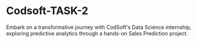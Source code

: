 # Codsoft-TASK-2
Embark on a transformative journey with CodSoft's Data Science internship, exploring predictive analytics through a hands-on  Sales Prediction project.

